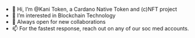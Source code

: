 - 👋 Hi, I’m @Kani Token, a Cardano Native Token and (c)NFT project
- 🌱 I’m interested in Blockchain Technology 
- 💞️ Always open for new collaborations 
- 📫 For the fastest response, reach out on any of our soc med accounts.

<!---
KaniToshi/KaniToshi is a ✨ special ✨ repository because its `README.md` (this file) appears on your GitHub profile.
You can click the Preview link to take a look at your changes.
--->
